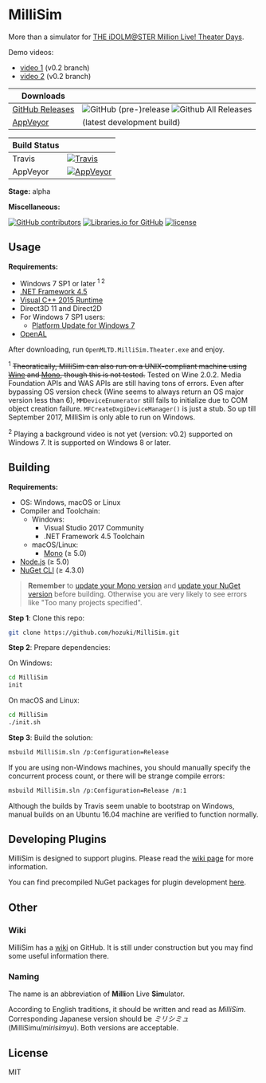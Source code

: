 # MilliSim

More than a simulator for [THE iDOLM@STER Million Live! Theater Days](https://millionlive.idolmaster.jp/theaterdays/).

Demo videos: 

  - [video 1](https://www.bilibili.com/video/av15612246/) (v0.2 branch)
  - [video 2](https://www.bilibili.com/video/av16069466/) (v0.2 branch)

| Downloads| |
|--|--|
| [GitHub Releases](https://github.com/hozuki/MilliSim/releases) | ![GitHub (pre-)release](https://img.shields.io/github/release/hozuki/MilliSim/all.svg) ![Github All Releases](https://img.shields.io/github/downloads/hozuki/MilliSim/total.svg) |
| [AppVeyor](https://ci.appveyor.com/api/projects/hozuki/MilliSim/artifacts/millisim-appveyor-latest.zip) | (latest development build) |

| Build Status | |
|--|--|
| Travis | [![Travis](https://img.shields.io/travis/hozuki/MilliSim.svg)](https://travis-ci.org/hozuki/MilliSim) |
| AppVeyor | [![AppVeyor](https://img.shields.io/appveyor/ci/hozuki/MilliSim.svg)](https://ci.appveyor.com/project/hozuki/MilliSim) |

**Stage:** alpha

**Miscellaneous:**

[![GitHub contributors](https://img.shields.io/github/contributors/hozuki/MilliSim.svg)](https://github.com/hozuki/MilliSim/graphs/contributors)
[![Libraries.io for GitHub](https://img.shields.io/librariesio/github/hozuki/MilliSim.svg)](https://github.com/hozuki/MilliSim)
[![license](https://img.shields.io/github/license/hozuki/MilliSim.svg)](LICENSE.txt)

## Usage

**Requirements:**

- Windows 7 SP1 or later <sup>1 2</sup>
- [.NET Framework 4.5](https://www.microsoft.com/en-us/download/details.aspx?id=42642)
- [Visual C++ 2015 Runtime](https://www.microsoft.com/en-us/download/details.aspx?id=53587)
- Direct3D 11 and Direct2D
- For Windows 7 SP1 users:
  - [Platform Update for Windows 7](https://www.microsoft.com/en-us/download/details.aspx?id=36805)
- [OpenAL](https://www.openal.org/downloads/)

After downloading, run `OpenMLTD.MilliSim.Theater.exe` and enjoy.

<sup>1</sup> <del>Theoratically, MilliSim can also run on a UNIX-compliant machine using [Wine](https://www.winehq.org/download)
and [Mono](http://www.mono-project.com/download/), though this is not tested.</del> Tested
on Wine 2.0.2. Media Foundation APIs and WAS APIs are still having tons of errors. Even after
bypassing OS version check (Wine seems to always return an OS major version less than 6),
`MMDeviceEnumerator` still fails to initialize due to COM object creation failure. `MFCreateDxgiDeviceManager()`
is just a stub. So up till September 2017, MilliSim is only able to run on Windows.

<sup>2</sup> Playing a background video is not yet (version: v0.2) supported on Windows 7. It is
supported on Windows 8 or later.

## Building

**Requirements:**

- OS: Windows, macOS or Linux
- Compiler and Toolchain:
    - Windows:
        - Visual Studio 2017 Community
        - .NET Framework 4.5 Toolchain
    - macOS/Linux: 
        - [Mono](http://www.mono-project.com/download/) (≥ 5.0)
- [Node.js](https://nodejs.org/en/download/) (≥ 5.0)
- [NuGet CLI](https://www.nuget.org/downloads) (≥ 4.3.0)

> **Remember** to [update your Mono version](http://www.mono-project.com/download/#download-lin) and
> [update your NuGet version](https://docs.microsoft.com/en-us/nuget/guides/install-nuget) before
> building. Otherwise you are very likely to see errors like "Too many projects specified".

**Step 1**: Clone this repo:

```bash
git clone https://github.com/hozuki/MilliSim.git
```

**Step 2**: Prepare dependencies: 

On Windows:

```cmd
cd MilliSim
init
```

On macOS and Linux:

```bash
cd MilliSim
./init.sh
```

**Step 3**: Build the solution:

```bash
msbuild MilliSim.sln /p:Configuration=Release
```

If you are using non-Windows machines, you should
manually specify the concurrent process count, or
there will be strange compile errors:

```bash
msbuild MilliSim.sln /p:Configuration=Release /m:1
```

Although the builds by Travis seem unable to bootstrap on Windows,
manual builds on an Ubuntu 16.04 machine are verified to function
normally.

## Developing Plugins

MilliSim is designed to support plugins. Please read the [wiki page](https://github.com/hozuki/MilliSim/wiki/Creating-Plugins) for more information.

You can find precompiled NuGet packages for plugin development [here](https://www.nuget.org/packages?q=MilliSim).

## Other

### Wiki

MilliSim has a [wiki](https://github.com/hozuki/MilliSim/wiki) on GitHub. It is still under construction but you may find some useful information there.

### Naming

The name is an abbreviation of **Milli**on Live **Sim**ulator.

According to English traditions, it should be written and read as *MilliSim*.
Corresponding Japanese version should be *ミリシミュ* (MilliSimu/*mirisimyu*).
Both versions are acceptable.

## License

MIT
